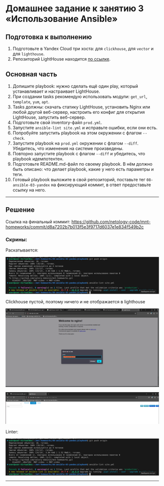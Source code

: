 # Домашнее задание к занятию 3 «Использование Ansible»

## Подготовка к выполнению

1. Подготовьте в Yandex Cloud три хоста: для `clickhouse`, для `vector` и для `lighthouse`.
2. Репозиторий LightHouse находится [по ссылке](https://github.com/VKCOM/lighthouse).

## Основная часть

1. Допишите playbook: нужно сделать ещё один play, который устанавливает и настраивает LightHouse.
2. При создании tasks рекомендую использовать модули: `get_url`, `template`, `yum`, `apt`.
3. Tasks должны: скачать статику LightHouse, установить Nginx или любой другой веб-сервер, настроить его конфиг для открытия LightHouse, запустить веб-сервер.
4. Подготовьте свой inventory-файл `prod.yml`.
5. Запустите `ansible-lint site.yml` и исправьте ошибки, если они есть.
6. Попробуйте запустить playbook на этом окружении с флагом `--check`.
7. Запустите playbook на `prod.yml` окружении с флагом `--diff`. Убедитесь, что изменения на системе произведены.
8. Повторно запустите playbook с флагом `--diff` и убедитесь, что playbook идемпотентен.
9. Подготовьте README.md-файл по своему playbook. В нём должно быть описано: что делает playbook, какие у него есть параметры и теги.
10. Готовый playbook выложите в свой репозиторий, поставьте тег `08-ansible-03-yandex` на фиксирующий коммит, в ответ предоставьте ссылку на него.

---

## Решение

Ссылка на финальный коммит: https://github.com/netology-code/mnt-homeworks/commit/d8a7202b7b013f5e3f9717d6037e1e834f549b2c

### Скрины:

Раскатывается:

![img](https://github.com/valery-dubinin/mnt-homeworks/blob/MNT-video/08-ansible-03-yandex/img/4.png)

Clickhouse пустой, поэтому ничего и не отображается в lighthouse

![img](https://github.com/valery-dubinin/mnt-homeworks/blob/MNT-video/08-ansible-03-yandex/img/1.png)

![img](https://github.com/valery-dubinin/mnt-homeworks/blob/MNT-video/08-ansible-03-yandex/img/2.png)

Linter:

![img](https://github.com/valery-dubinin/mnt-homeworks/blob/MNT-video/08-ansible-03-yandex/img/4.png)

---

